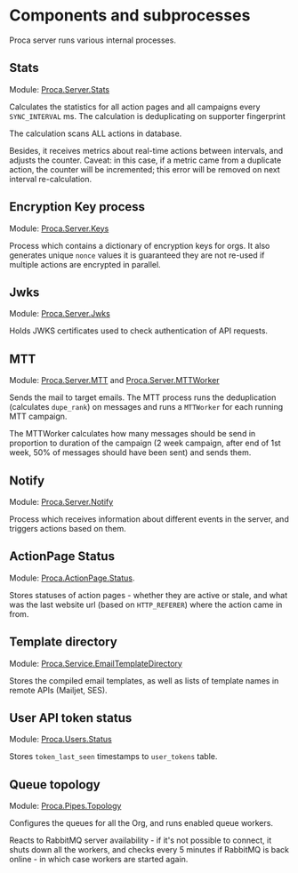 # Components and subprocesses

Proca server runs various internal processes.

## Stats

Module: [Proca.Server.Stats](Proca.Server.Stats.html)

Calculates the statistics for all action pages and all campaigns every `SYNC_INTERVAL` ms.
The calculation is deduplicating on supporter fingerprint

The calculation scans ALL actions in database.

Besides, it receives metrics about real-time actions between intervals, and adjusts the counter. Caveat: in this case, if a metric came from a duplicate action, the counter will be incremented; this error will be removed on next interval re-calculation.


## Encryption Key process
Module: [Proca.Server.Keys](Proca.Server.Keys.html)

Process which contains a dictionary of encryption keys for orgs. It also generates unique `nonce` values it is guaranteed they are not re-used if multiple actions are encrypted in parallel.

## Jwks 

Module: [Proca.Server.Jwks](Proca.Server.Jwks.html)

Holds JWKS certificates used to check authentication of API requests.


## MTT 

Module: [Proca.Server.MTT](Proca.Server.MTT.html) and [Proca.Server.MTTWorker](Proca.Server.MTTWorker.html)

Sends the mail to target emails. The MTT process runs the deduplication (calculates `dupe_rank`) on messages and runs a `MTTWorker` for each running MTT campaign.

The MTTWorker calculates how many messages should be send in proportion to duration of the campaign (2 week campaign, after end of 1st week, 50% of messages should have been sent) and sends them.


## Notify

Module: [Proca.Server.Notify](Proca.Server.Notify.html)

Process which receives information about different events in the server, and triggers actions based on them.

## ActionPage Status

Module: [Proca.ActionPage.Status](Proca.ActionPage.Status.html).

Stores statuses of action pages - whether they are active or stale, and what was
the last website url (based on `HTTP_REFERER`) where the action came in from.


## Template directory 

Module: [Proca.Service.EmailTemplateDirectory](Proca.Service.EmailTemplateDirectory.html)

Stores the compiled email templates, as well as lists of template names in remote APIs (Mailjet, SES).

## User API token status

Module: [Proca.Users.Status](Proca.Users.Status.html)

Stores `token_last_seen` timestamps to `user_tokens` table.

## Queue topology

Module: [Proca.Pipes.Topology](Proca.Pipes.Topology.html)

Configures the queues for all the Org, and runs enabled queue workers.

Reacts to RabbitMQ server availability - if it's not possible to connect, it shuts down all the workers, and checks every 5 minutes if RabbitMQ is back online - in which case workers are started again.
